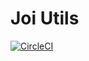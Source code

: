 # Joi Utils

[![CircleCI](https://circleci.com/gh/thomazmz/joi-utils.svg?branch=main&style=svg)](https://app.circleci.com/pipelines/github/thomazmz/joi-utils)
